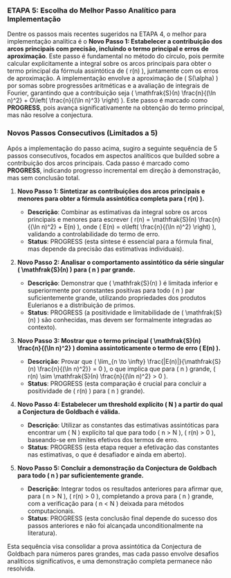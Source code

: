 ### ETAPA 5: Escolha do Melhor Passo Analítico para Implementação

Dentre os passos mais recentes sugeridos na ETAPA 4, o melhor para implementação analítica é o **Novo Passo 1: Estabelecer a contribuição dos arcos principais com precisão, incluindo o termo principal e erros de aproximação**. Este passo é fundamental no método do círculo, pois permite calcular explicitamente a integral sobre os arcos principais para obter o termo principal da fórmula assintótica de \( r(n) \), juntamente com os erros de aproximação. A implementação envolve a aproximação de \( S(\alpha) \) por somas sobre progressões aritméticas e a avaliação de integrais de Fourier, garantindo que a contribuição seja \( \mathfrak{S}(n) \frac{n}{(\ln n)^2} + O\left( \frac{n}{(\ln n)^3} \right) \). Este passo é marcado como **PROGRESS**, pois avança significativamente na obtenção do termo principal, mas não resolve a conjectura.

### Novos Passos Consecutivos (Limitados a 5)

Após a implementação do passo acima, sugiro a seguinte sequência de 5 passos consecutivos, focados em aspectos analíticos que builded sobre a contribuição dos arcos principais. Cada passo é marcado como **PROGRESS**, indicando progresso incremental em direção à demonstração, mas sem conclusão total.

1. **Novo Passo 1: Sintetizar as contribuições dos arcos principais e menores para obter a fórmula assintótica completa para \( r(n) \).**  
   - **Descrição**: Combinar as estimativas da integral sobre os arcos principais e menores para escrever \( r(n) = \mathfrak{S}(n) \frac{n}{(\ln n)^2} + E(n) \), onde \( E(n) = o\left( \frac{n}{(\ln n)^2} \right) \), validando a controlabilidade do termo de erro.  
   - **Status**: PROGRESS (esta síntese é essencial para a fórmula final, mas depende da precisão das estimativas individuais).

2. **Novo Passo 2: Analisar o comportamento assintótico da série singular \( \mathfrak{S}(n) \) para \( n \) par grande.**  
   - **Descrição**: Demonstrar que \( \mathfrak{S}(n) \) é limitada inferior e superiormente por constantes positivas para todo \( n \) par suficientemente grande, utilizando propriedades dos produtos Eulerianos e a distribuição de primos.  
   - **Status**: PROGRESS (a positividade e limitabilidade de \( \mathfrak{S}(n) \) são conhecidas, mas devem ser formalmente integradas ao contexto).

3. **Novo Passo 3: Mostrar que o termo principal \( \mathfrak{S}(n) \frac{n}{(\ln n)^2} \) domina assintoticamente o termo de erro \( E(n) \).**  
   - **Descrição**: Provar que \( \lim_{n \to \infty} \frac{|E(n)|}{\mathfrak{S}(n) \frac{n}{(\ln n)^2}} = 0 \), o que implica que para \( n \) grande, \( r(n) \sim \mathfrak{S}(n) \frac{n}{(\ln n)^2} > 0 \).  
   - **Status**: PROGRESS (esta comparação é crucial para concluir a positividade de \( r(n) \) para \( n \) grande).

4. **Novo Passo 4: Estabelecer um threshold explícito \( N \) a partir do qual a Conjectura de Goldbach é válida.**  
   - **Descrição**: Utilizar as constantes das estimativas assintóticas para encontrar um \( N \) explícito tal que para todo \( n > N \), \( r(n) > 0 \), baseando-se em limites efetivos dos termos de erro.  
   - **Status**: PROGRESS (esta etapa requer a efetivação das constantes nas estimativas, o que é desafiador e ainda em aberto).

5. **Novo Passo 5: Concluir a demonstração da Conjectura de Goldbach para todo \( n \) par suficientemente grande.**  
   - **Descrição**: Integrar todos os resultados anteriores para afirmar que, para \( n > N \), \( r(n) > 0 \), completando a prova para \( n \) grande, com a verificação para \( n < N \) deixada para métodos computacionais.  
   - **Status**: PROGRESS (esta conclusão final depende do sucesso dos passos anteriores e não foi alcançada unconditionalmente na literatura).

Esta sequência visa consolidar a prova assintótica da Conjectura de Goldbach para números pares grandes, mas cada passo envolve desafios analíticos significativos, e uma demonstração completa permanece não resolvida.